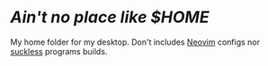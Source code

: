 # *Ain't no place like $HOME*

My home folder for my desktop. Don't includes
[Neovim](https://www.github.com/weebcyberpunk/nyanvim) configs nor
[suckless](https://www.github.com/weebcyberpunk/suckless) programs builds.

